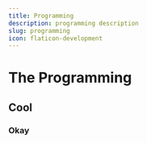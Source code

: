 ```yaml
---
title: Programming
description: programming description
slug: programming
icon: flaticon-development
---
```


# The Programming
## Cool
### Okay
